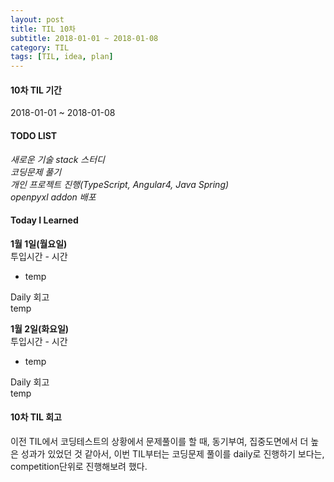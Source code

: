 ```yaml
---
layout: post
title: TIL 10차
subtitle: 2018-01-01 ~ 2018-01-08
category: TIL
tags: [TIL, idea, plan]
---
```

<h4>10차 TIL 기간</h4>

2018-01-01 ~ 2018-01-08

<h4>TODO LIST</h4>

<i class="fa fa-square-o" aria-hidden="true"> 새로운 기술 stack 스터디</i><br/>
<i class="fa fa-square-o" aria-hidden="true"> 코딩문제 풀기</i><br/>
<i class="fa fa-square-o" aria-hidden="true"> 개인 프로젝트 진행(TypeScript, Angular4, Java Spring)</i><br/>
<i class="fa fa-square-o" aria-hidden="true"> openpyxl addon 배포</i><br/>

<h4>Today I Learned</h4>

**1월 1일(월요일)**<br/>
투입시간 - 시간
- temp

Daily 회고<br/>
temp

**1월 2일(화요일)**<br/>
투입시간 - 시간
- temp

Daily 회고<br/>
temp


<h4>10차 TIL 회고</h4>

이전 TIL에서 코딩테스트의 상황에서 문제풀이를 할 때, 동기부여, 집중도면에서 더 높은 성과가 있었던 것 같아서,
이번 TIL부터는 코딩문제 풀이를 daily로 진행하기 보다는, competition단위로 진행해보려 했다.
